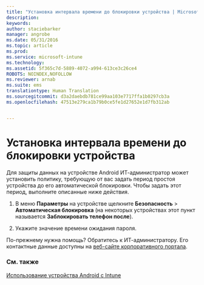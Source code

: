 ```yaml
---
title: "Установка интервала времени до блокировки устройства | Microsoft Intune"
description: 
keywords: 
author: staciebarker
manager: angrobe
ms.date: 05/31/2016
ms.topic: article
ms.prod: 
ms.service: microsoft-intune
ms.technology: 
ms.assetid: 5f365c7d-5889-4072-a994-613ce3c26ce4
ROBOTS: NOINDEX,NOFOLLOW
ms.reviewer: arnab
ms.suite: ems
translationtype: Human Translation
ms.sourcegitcommit: d3a2daebdb781ce99aa103e7717ffa1b0297cb3a
ms.openlocfilehash: 47513e279ca1b79b0ce5fe1d27652e1d7fb312ab


---
```



# Установка интервала времени до блокировки устройства

Для защиты данных на устройстве Android ИТ-администратор может установить политику, требующую от вас задать период простоя устройства до его автоматической блокировки. Чтобы задать этот период, выполните описанные ниже действия.

1.  В меню **Параметры** на устройстве щелкните **Безопасность** &gt; **Автоматическая блокировка** (на некоторых устройствах этот пункт называется **Заблокировать телефон после**).

2.  Укажите значение времени ожидания пароля.

По-прежнему нужна помощь? Обратитесь к ИТ-администратору. Его контактные данные доступны на [веб-сайте корпоративного портала](http://portal.manage.microsoft.com).

### См. также
[Использование устройства Android с Intune](using-your-android-device-with-intune.md)



<!--HONumber=Aug16_HO4-->


